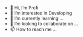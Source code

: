 - 👋 Hi, I’m Profi
- 👀 I’m interested in Developing
- 🌱 I’m currently learning ...
- 💞️ I’m looking to collaborate on ...
- 📫 How to reach me ...

<!---
TheArexH4CKER/TheArexH4CKER is a ✨ special ✨ repository because its `README.md` (this file) appears on your GitHub profile.
You can click the Preview link to take a look at your changes.
--->
